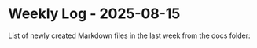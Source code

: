 # Weekly Log - 2025-08-15

List of newly created Markdown files in the last week from the docs folder:


